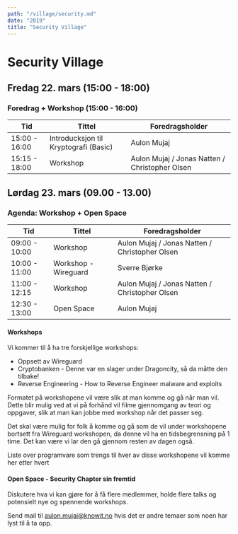 ```yaml
---
path: "/village/security.md"
date: "2019"
title: "Security Village"
---
```

# Security Village

## Fredag 22. mars (15:00 - 18:00)
### Foredrag + Workshop (15:00 - 16:00)

|   Tid  |  Tittel    | Foredragsholder |
| ----------- | -----------           | -----------|
| 15:00 - 16:00 | Introducksjon til Kryptografi (Basic)         |       Aulon Mujaj      |
| 15:15 - 18:00 | Workshop | Aulon Mujaj / Jonas Natten / Christopher Olsen |

## Lørdag 23. mars (09.00 - 13.00)
### Agenda: Workshop + Open Space

|       Tid     |       Tittel |  Foredragsholder |
| ----------- | -----------          | --------- |
| 09:00 - 10:00 | Workshop | Aulon Mujaj / Jonas Natten / Christopher Olsen |
| 10:00 - 11:00 | Workshop - Wireguard        | Sverre Bjørke |
| 11:00 - 12:15 | Workshop | Aulon Mujaj / Jonas Natten / Christopher Olsen |
| 12:30 - 13:00 | Open Space | Aulon Mujaj |

#### Workshops
Vi kommer til å ha tre forskjellige workshops:

  - Oppsett av Wireguard
  - Cryptobanken - Denne var en slager under Dragoncity, så da måtte den tilbake!
  - Reverse Engineering - How to Reverse Engineer malware and exploits

Formatet på workshopene vil være slik at man komme og gå når man vil. Dette blir mulig ved at vi på forhånd vil filme gjennomgang av teori og oppgaver, slik at man kan jobbe med workshop når det passer seg.

Det skal være mulig for folk å komme og gå som de vil under workshopene bortsett fra Wireguard workshopen, da denne vil ha en tidsbegrensning på 1 time. Det kan være vi lar den gå gjennom resten av dagen også.

Liste over programvare som trengs til hver av disse workshopene vil komme her etter hvert


#### Open Space - Security Chapter sin fremtid
Diskutere hva vi kan gjøre for å få flere medlemmer, holde flere talks og potensielt nye og spennende workshops.

Send mail til aulon.mujaj@knowit.no hvis det er andre temaer som noen har lyst til å ta opp.
